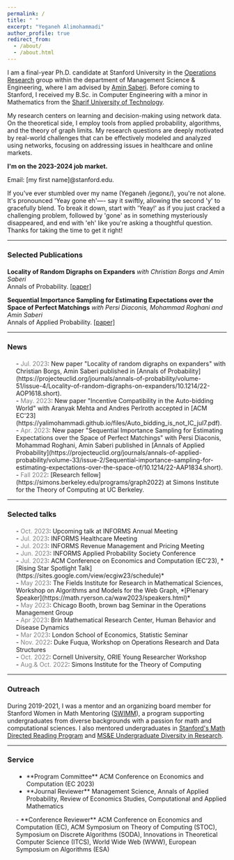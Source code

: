 ```yaml
---
permalink: /
title: " "
excerpt: "Yeganeh Alimohammadi"
author_profile: true
redirect_from: 
  - /about/
  - /about.html
---
```


I am a final-year Ph.D. candidate at Stanford University in the  [Operations Research](https://or.stanford.edu/) group within the department of Management Science & Engineering, where I am advised by [Amin Saberi](http://stanford.edu/~saberi/). 
Before coming to Stanford, I received my B.Sc. in Computer Engineering with a minor in Mathematics from the [Sharif University of Technology](http://www.en.sharif.edu/).




My research centers on learning and decision-making using network data. On the theoretical side, I employ tools from applied probability, algorithms, and the theory of graph limits.
My research questions are deeply motivated by real-world challenges that can be effectively modeled and analyzed using networks, focusing on addressing issues in healthcare and online markets.


**I'm on the 2023-2024 job market.**

Email: \[my first name\]@stanford.edu.

If you've ever stumbled over my name (Yeganeh /jegɒnɛ/), you're not alone. It's pronounced 'Yeay gone eh'—- say it swiftly, allowing the second 'y' to gracefully blend. To break it down, start with 'Yeay!' as if you just cracked a challenging problem, followed by 'gone' as in something mysteriously disappeared, and end with 'eh' like you're asking a thoughtful question. Thanks for taking the time to get it right!

---

### Selected Publications
<div style="margin-bottom: 20px;"></div>

**Locality of Random Digraphs on Expanders**
*with Christian Borgs and Amin Saberi*\
Annals of Probability. [\[paper\]](https://projecteuclid.org/journals/annals-of-probability/volume-51/issue-4/Locality-of-random-digraphs-on-expanders/10.1214/22-AOP1618.short)

**Sequential Importance Sampling for Estimating Expectations over the Space of Perfect Matchings**
*with Persi Diaconis, Mohammad Roghani and Amin Saberi*\
Annals of Applied Probability. [\[paper\]](https://projecteuclid.org/journals/annals-of-applied-probability/volume-33/issue-2/Sequential-importance-sampling-for-estimating-expectations-over-the-space-of/10.1214/22-AAP1834.short)

---

### News
<div style="margin-bottom: 20px;"></div>
<div style="margin-left: 20px;"> 
- <span style="color: gray">Jul. 2023</span>: New paper "Locality of random digraphs on expanders" with Christian Borgs, Amin Saberi published in [Annals of Probability](https://projecteuclid.org/journals/annals-of-probability/volume-51/issue-4/Locality-of-random-digraphs-on-expanders/10.1214/22-AOP1618.short).
</div>
<div style="margin-left: 20px;"> 
- <span style="color: gray">May. 2023</span>: New paper "Incentive Compatibility in the Auto-bidding World" with Aranyak Mehta and Andres Perlroth accepted in [ACM EC'23](https://yalimohammadi.github.io/files/Auto_bidding_is_not_IC_jul7.pdf).
</div>
<div style="margin-left: 20px;"> 
- <span style="color: gray">Apr. 2023</span>: New paper "Sequential Importance Sampling for Estimating Expectations over the Space of Perfect Matchings" with Persi Diaconis, Mohammad Roghani, Amin Saberi published in [Annals of Applied Probability](https://projecteuclid.org/journals/annals-of-applied-probability/volume-33/issue-2/Sequential-importance-sampling-for-estimating-expectations-over-the-space-of/10.1214/22-AAP1834.short).
</div>
<div style="margin-left: 20px;"> 
- <span style="color: gray">Fall 2022</span>: [Research fellow](https://simons.berkeley.edu/programs/graph2022) at Simons Institute for the Theory of Computing at UC Berkeley.
</div>

---

### Selected talks
<div style="margin-bottom: 20px;"></div>
<div style="margin-left: 20px;"> 
- <span style="color: gray">Oct. 2023</span>: Upcoming talk at INFORMS Annual Meeting
</div>
<div style="margin-left: 20px;"> 
- <span style="color: gray">Jul. 2023</span>: INFORMS Healthcare Meeting
</div>
<div style="margin-left: 20px;"> 
- <span style="color: gray">Jul. 2023</span>: INFORMS Revenue Management and Pricing Meeting
</div>
<div style="margin-left: 20px;"> 
- <span style="color: gray">Jun. 2023</span>: INFORMS Applied Probability Society Conference
</div>
<div style="margin-left: 20px;"> 
- <span style="color: gray">Jul. 2023</span>: ACM Conference on Economics and Computation (EC’23), *[Rising Star Spotlight Talk](https://sites.google.com/view/ecgiw23/schedule)*
</div>
<div style="margin-left: 20px;"> 
- <span style="color: gray">May 2023</span>:  The Fields Institute for Research in Mathematical Sciences, Workshop on Algorithms and Models for the Web Graph, *[Plenary Speaker](https://math.ryerson.ca/waw2023/speakers.html)*
</div>
<div style="margin-left: 20px;"> 
- <span style="color: gray">May 2023</span>: Chicago Booth, brown bag Seminar in the Operations Management Group
</div>
<div style="margin-left: 20px;"> 
- <span style="color: gray">Apr 2023</span>: Brin Mathematical Research Center, Human Behavior and Disease Dynamics
</div>
<div style="margin-left: 20px;"> 
- <span style="color: gray">Mar 2023</span>: London School of Economics, Statistic Seminar
</div>
<div style="margin-left: 20px;"> 
- <span style="color: gray">Nov. 2022</span>: Duke Fuqua, Workshop on Operations Research and Data Structures
</div>
<div style="margin-left: 20px;"> 
- <span style="color: gray">Oct. 2022</span>: Cornell University, ORIE Young Researcher Workshop
</div>
<div style="margin-left: 20px;"> 
- <span style="color: gray">Aug.& Oct. 2022</span>: Simons Institute for the Theory of Computing
</div>


---

### Outreach
<div style="margin-bottom: 20px;"></div>

During 2019-2021, I was a mentor and an organizing board member for Stanford Women in Math Mentoring  ([SWIMM](http://swimm.stanford.edu/)), a program supporting undergraduates from diverse backgrounds with a passion for math and computational sciences. I also mentored undergraduates in [Stanford's Math Directed Reading Program](https://mathdrp.stanford.edu/) and [MS&E Undergraduate Diversity in Research](https://sites.google.com/stanford.edu/msande-inclusion/diversity-in-research?authuser=0). 

---

### Service
<div style="margin-bottom: 20px;"></div>

<div style="margin-left: 20px;"> 
  <ul>
  <li>**Program Committee** ACM Conference on Economics and Computation (EC 2023)</li>
<li> **Journal Reviewer** Management Science,  Annals of Applied Probability, Review of Economics Studies, Computational and Applied Mathematics </li>
  </ul>
</div>
<div style="margin-left: 20px;"> 
- **Conference Reviewer**  ACM Conference on Economics and Computation (EC), ACM Symposium on Theory of Computing (STOC), Symposium on Discrete Algorithms (SODA), Innovations in Theoretical Computer Science (ITCS), World Wide Web (WWW), European Symposium on Algorithms (ESA)
</div>
